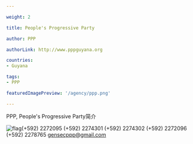 ```yaml
---

weight: 2

title: People's Progressive Party

author: PPP

authorLink: http://www.pppguyana.org 

countries: 
- Guyana

tags: 
- PPP

featuredImagePreview: '/agency/ppp.png'

---
```


PPP, People's Progressive Party简介 

<!--more-->

![flag](/agency/ppp.png)(+592) 2272095 (+592) 2274301 (+592) 2274302 (+592) 2272096 (+592) 2278765 gensecppp@gmail.com